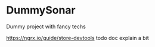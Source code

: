 # DummySonar
Dummy project with fancy techs

https://ngrx.io/guide/store-devtools todo doc explain a bit
